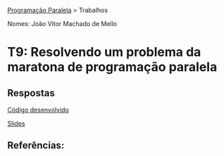 [Programação Paralela](https://github.com/AndreaInfUFSM/elc139-2018a) > Trabalhos

Nomes: João Vitor Machado de Mello

# T9: Resolvendo um problema da maratona de programação paralela

## Respostas

[Código desenvolvido](mandelbrot_omp.cpp)

[Slides](slides.pdf)

## Referências:

